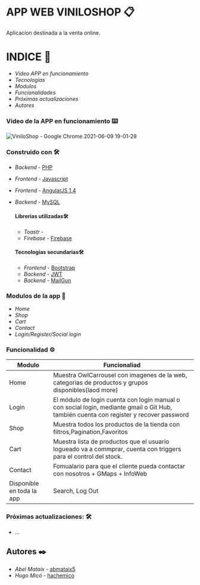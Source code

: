 


# APP WEB VINILOSHOP 📋

Aplicacion destinada a la venta online.





# INDICE 📌


*  *Video APP en funcionamiento* 
*  *Tecnologias* 
*  *Modulos* 
*  *Funcionalidades*
*  *Próximas actualizaciones* 
*  *Autores*


### Video de la APP en funcionamiento ⌨️

![ViniloShop - Google Chrome 2021-06-09 19-01-28](https://user-images.githubusercontent.com/62066419/121399498-c5553c00-c956-11eb-8838-e6aea446faa3.gif)




### Construido con 🛠️


* *Backend* - [PHP](https://www.php.net/)
* *Frontend* - [Javascript](https://es.wikipedia.org/wiki/JavaScript)
* *Frontend* - [AngularJS 1.4](https://angularjs.org/)
* *Backend* - [MySQL](https://www.mysql.com/)


    #### Librerias utilizadas🛠️


    * *Toastr* - 
    * *Firebase* - [Firebase](https://firebase.google.com/?hl=es)

    #### Tecnologias secundarias🛠️

    *   *Frontend* - [Bootstrap](https://getbootstrap.com/)
    *   *Backend* - [JWT](https://jwt.io/)
    *   *Backend* - [MailGun](https://www.mailgun.com/?utm_term=mailgun&utm_campaign=12070351916&utm_content=&utm_source=google&utm_medium=cpc&hsa_grp=119308153667&hsa_cam=750089235&hsa_mt=e&hsa_net=adwords&hsa_ver=3&hsa_acc=2217295277&hsa_ad=491312739064&hsa_src=g&hsa_tgt=kwd-41599135362&hsa_kw=mailgun&gclid=Cj0KCQjwzYGGBhCTARIsAHdMTQxmR6zuAXG0Ln7Gh0nvELbRtBl2x4adOYebLI67aqiPMVOml_qhWfgaAv3EEALw_wcB)
    


### Modulos de la app 🔩

* *Home* 
* *Shop* 
*  *Cart* 
* *Contact* 
* *Login/Register/Social login*


### Funcionalidad ⚙️

|Modulo | Funcionaliad|
| ------------- | ------------- |
| Home  | Muestra OwlCarrousel con imagenes de la web, categorias de productos y grupos disponibles(laod more) |
| Login | El módulo de login cuenta con login manual o con social login, mediante gmail o Git Hub, también cuenta con register y recover password |
| Shop | Muestra todos los productos de la tienda con filtros,Pagination,Favoritos  |
| Cart | Muestra lista de productos que el usuario logueado va a commprar, cuenta con triggers para el control del stock. |
| Contact | Fomualario para que el cliente pueda contactar con nosotros + GMaps + InfoWeb  |
| Disponible en toda la app | Search, Log Out  |

### Próximas actualizaciones: 🛠️


* *...* 


## Autores ✒️



* *Abel Mataix* - [abmataix5](https://github.com/abmataix5/)
* *Hugo Micó* - [hachemico](https://github.com/hachemico/)
